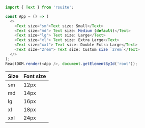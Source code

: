 <!--start-code-->

```js
import { Text } from 'rsuite';

const App = () => (
  <>
    <Text size="sm">Text size: Small</Text>
    <Text size="md"> Text size: Medium (default)</Text>
    <Text size="lg"> Text size: Large</Text>
    <Text size="xl"> Text size: Extra Large</Text>
    <Text size="xxl"> Text size: Double Extra Large</Text>
    <Text size="2rem"> Text size: Custom size `2rem`</Text>
  </>
);
ReactDOM.render(<App />, document.getElementById('root'));
```

<!--end-code-->

| Size | Font size |
| ---- | --------- |
| sm   | 12px      |
| md   | 14px      |
| lg   | 16px      |
| xl   | 18px      |
| xxl  | 24px      |

